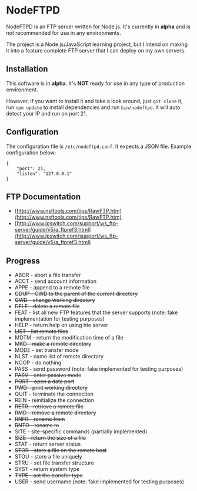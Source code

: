 NodeFTPD
========

NodeFTPD is an FTP server written for Node.js. It's currently in **alpha** and is not recommended for use in any environments.

The project is a Node.js/JavaScript learning project, but I intend on making it into a feature complete FTP server that I can deploy on my own servers.

Installation
------------

This software is in **alpha**. It's **NOT** ready for use in any type of production environment.

However, if you want to install it and take a look around, just `git clone` it, run `npm update` to install dependencies and run `bin/nodeftpd`. It will auto detect your IP and run on port 21.

Configuration
-------------

The configuration file is `/etc/nodeftpd.conf`. It expects a JSON file. Example configuration below:

```
{
    "port": 21,
    "listen": "127.0.0.1"
}
```

FTP Documentation
-----------------

* [http://www.nsftools.com/tips/RawFTP.htm](http://www.nsftools.com/tips/RawFTP.htm)
* [http://www.ipswitch.com/support/ws_ftp-server/guide/v5/a_ftpref3.html](http://www.ipswitch.com/support/ws_ftp-server/guide/v5/a_ftpref3.html)

Progress
--------

* ABOR - abort a file transfer
* ACCT - send account information
* APPE - append to a remote file
* ~~CDUP - CWD to the parent of the current directory~~
* ~~CWD - change working directory~~
* ~~DELE - delete a remote file~~
* FEAT - list all new FTP features that the server supports (note: fake implementation for testing purposes)
* HELP - return help on using hte server
* ~~LIST - list remote files~~
* MDTM - return the modification time of a file
* ~~MKD - make a remote directory~~
* MODE - set transfer mode
* NLST - name list of remote directory
* NOOP - do nothing
* PASS - send password (note: fake implemented for testing purposes)
* ~~PASV - enter passive mode~~
* ~~PORT - open a data port~~
* ~~PWD - print working directory~~
* QUIT - terminate the connection
* REIN - reinitialize the connection
* ~~RETR - retrieve a remote file~~
* ~~RMD - remove a remote directory~~
* ~~RNFR - rename from~~
* ~~RNTO - rename to~~
* SITE - site-specific commands (partially implemented)
* ~~SIZE - return the size of a file~~
* STAT - return server status
* ~~STOR - store a file on the remote host~~
* STOU - store a file uniquely
* STRU - set file transfer structure
* SYST - return system type
* ~~TYPE - set the transfer type~~
* USER - send username (note: fake implemented for testing purposes)
